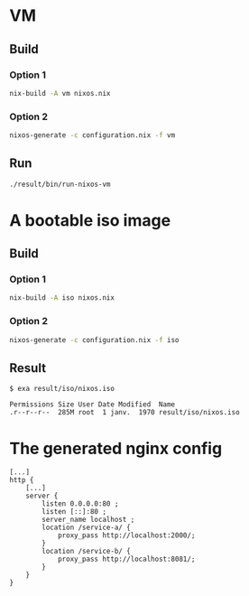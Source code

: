 # VM

## Build

### Option 1

```sh
nix-build -A vm nixos.nix
```

### Option 2

```sh
nixos-generate -c configuration.nix -f vm
```

## Run

```sh
./result/bin/run-nixos-vm
```

# A bootable iso image

## Build

### Option 1

```sh
nix-build -A iso nixos.nix
```

### Option 2

```sh
nixos-generate -c configuration.nix -f iso
```

## Result

```
$ exa result/iso/nixos.iso

Permissions Size User Date Modified  Name
.r--r--r--  285M root  1 janv.  1970 result/iso/nixos.iso
```

# The generated nginx config

```
[...]
http {
    [...]
	server {
		listen 0.0.0.0:80 ;
		listen [::]:80 ;
		server_name localhost ;
		location /service-a/ {
			proxy_pass http://localhost:2000/;
		}
		location /service-b/ {
			proxy_pass http://localhost:8081/;
		}
	}
}
```
